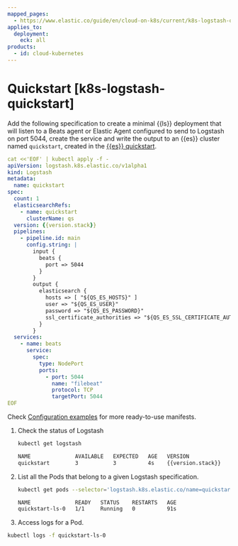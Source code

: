 ```yaml
---
mapped_pages:
  - https://www.elastic.co/guide/en/cloud-on-k8s/current/k8s-logstash-quickstart.html
applies_to:
  deployment:
    eck: all
products:
  - id: cloud-kubernetes
---
```


# Quickstart [k8s-logstash-quickstart]

Add the following specification to create a minimal {{ls}} deployment that will listen to a Beats agent or Elastic Agent configured to send to Logstash on port 5044, create the service and write the output to an {{es}} cluster named `quickstart`, created in the [{{es}} quickstart](deploy-an-orchestrator.md).

```yaml subs=true
cat <<'EOF' | kubectl apply -f -
apiVersion: logstash.k8s.elastic.co/v1alpha1
kind: Logstash
metadata:
  name: quickstart
spec:
  count: 1
  elasticsearchRefs:
    - name: quickstart
      clusterName: qs
  version: {{version.stack}}
  pipelines:
    - pipeline.id: main
      config.string: |
        input {
          beats {
            port => 5044
          }
        }
        output {
          elasticsearch {
            hosts => [ "${QS_ES_HOSTS}" ]
            user => "${QS_ES_USER}"
            password => "${QS_ES_PASSWORD}"
            ssl_certificate_authorities => "${QS_ES_SSL_CERTIFICATE_AUTHORITY}"
          }
        }
  services:
    - name: beats
      service:
        spec:
          type: NodePort
          ports:
            - port: 5044
              name: "filebeat"
              protocol: TCP
              targetPort: 5044
EOF
```

Check [Configuration examples](configuration-examples-logstash.md) for more ready-to-use manifests.

1. Check the status of Logstash

    ```sh
    kubectl get logstash
    ```

    ```sh subs=true
    NAME              AVAILABLE   EXPECTED   AGE   VERSION
    quickstart        3           3          4s    {{version.stack}}
    ```

2. List all the Pods that belong to a given Logstash specification.

    ```sh
    kubectl get pods --selector='logstash.k8s.elastic.co/name=quickstart'
    ```

    ```sh
    NAME              READY   STATUS    RESTARTS   AGE
    quickstart-ls-0   1/1     Running   0          91s
    ```

3. Access logs for a Pod.

```sh
kubectl logs -f quickstart-ls-0
```

